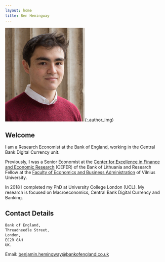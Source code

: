 ```yaml
---
layout: home
title: Ben Hemingway
---
```

![image](assets/images/author.jpg "Photo of the author"){:.author_img}
## Welcome

I am a Research Economist at the Bank of England, working in the Central Bank Digital Currency unit.

Previously, I was a Senior Economist at the [Center for Excellence in Finance and Economic Research](https://www.lb.lt/en/cefer) (CEFER) of the Bank of Lithuania and Research Fellow at the [Faculty of Economics and Business Administration](http://www.evaf.vu.lt/en/) of Vilnius University. 

In 2018 I completed my PhD at University College London (UCL). My research is focused on Macroeconomics, Central Bank Digital Currency and Banking.

## Contact Details
```
Bank of England,
Threadneedle Street, 
London, 
EC2R 8AH
UK.
```

Email: [benjamin.hemingway@bankofengland.co.uk](mailto:benjamin.hemingway@bankofengland.co.uk)

